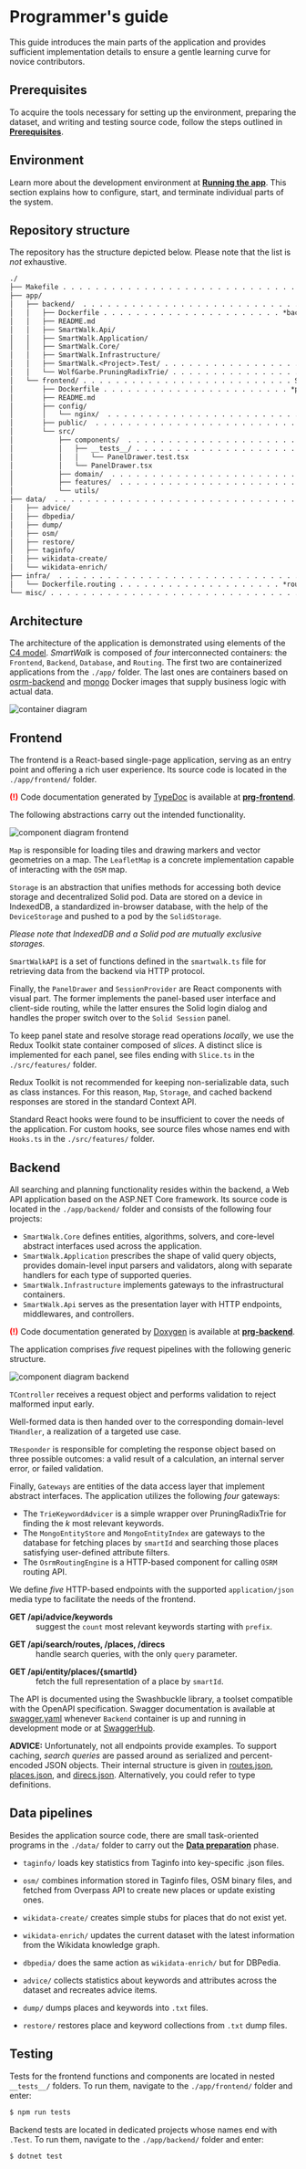 # Programmer's guide

This guide introduces the main parts of the application and provides sufficient implementation details to ensure a gentle learning curve for novice contributors.

## Prerequisites

To acquire the tools necessary for setting up the environment, preparing the dataset, and writing and testing source code, follow the steps outlined in [**Prerequisites**](./adm.md#prerequisites).

## Environment

Learn more about the development environment at [**Running the app**](./adm.md#running-the-app). This section explains how to configure, start, and terminate individual parts of the system.

## Repository structure

The repository has the structure depicted below. Please note that the list is *not* exhaustive.

```txt
./
├── Makefile . . . . . . . . . . . . . . . . . . . . . . . . . . . . . . . System maintenance
├── app/
│   ├── backend/  . . . . . . . . . . . . . . . . . . . . . . . . . . . . Web API application
│   │   ├── Dockerfile . . . . . . . . . . . . . . . . . . . . . . *backend* image definition
│   │   ├── README.md
│   │   ├── SmartWalk.Api/
│   │   ├── SmartWalk.Application/
│   │   ├── SmartWalk.Core/
│   │   ├── SmartWalk.Infrastructure/
│   │   ├── SmartWalk.<Project>.Test/ . . . . . . . . . . . . . . . . . . . . Automated tests
│   │   └── WolfGarbe.PruningRadixTrie/ . . . . . . . . . . . . . . . . . External dependency
│   └── frontend/ . . . . . . . . . . . . . . . . . . . . . . . . . . Single-page application
│       ├── Dockerfile . . . . . . . . . . . . . . . . . . . . . . . *proxy* image definition
│       ├── README.md
│       ├── config/
│       │   └── nginx/  . . . . . . . . . . . . . . . . . . . . . . . . . Nginx configuration
│       ├── public/  . . . . . . . . . . . . . . . . . . . . . . . . . . . . . . Static files
│       └── src/
│           ├── components/  . . . . . . . . . . . . . . . . . . . . . . . . React components
│           │   ├── __tests__/ . . . . . . . . . . . . . . . . . . . . . A nested test folder
│           │   │   └── PanelDrawer.test.tsx
│           │   └── PanelDrawer.tsx
│           ├── domain/  . . . . . . . . . . . . . . . . . . . . . . . . Types and interfaces
│           ├── features/  . . . . . . . . . . . . . . . . . . . . . . . . . Hooks and slices
│           └── utils/
├── data/  . . . . . . . . . . . . . . . . . . . . . . . . . . . . . . . . . . Data pipelines
│   ├── advice/
│   ├── dbpedia/
│   ├── dump/
│   ├── osm/
│   ├── restore/
│   ├── taginfo/
│   ├── wikidata-create/
│   └── wikidata-enrich/
├── infra/  . . . . . . . . . . . . . . . . . . . . . . . . . . . . . . . . Environment files
│   └── Dockerfile.routing . . . . . . . . . . . . . . . . . . . . *routing* image definition
└── misc/ . . . . . . . . . . . . . . . . . . . . . . . . . . . . . . . . . . . . Miscellanea
```

## Architecture

The architecture of the application is demonstrated using elements of the [C4 model](https://c4model.com/). *SmartWalk* is composed of *four* interconnected containers: the `Frontend`, `Backend`, `Database`, and `Routing`. The first two are containerized applications from the `./app/` folder. The last ones are containers based on [osrm-backend](https://hub.docker.com/r/osrm/osrm-backend) and [mongo](https://hub.docker.com/_/mongo) Docker images that supply business logic with actual data.

![container diagram](./img/c4-container-diagram.svg)

## Frontend

The frontend is a React-based single-page application, serving as an entry point and offering a rich user experience. Its source code is located in the `./app/frontend/` folder.

<span style="color: red"><strong>(!)</strong></span> Code documentation generated by [TypeDoc](https://typedoc.org/) is available at [**prg-frontend**](./prg-frontend.md).

The following abstractions carry out the intended functionality.

![component diagram frontend](./img/c4-component-diagram-frontend.svg)

`Map` is responsible for loading tiles and drawing markers and vector geometries on a map. The `LeafletMap` is a concrete implementation capable of interacting with the `OSM` map.

`Storage` is an abstraction that unifies methods for accessing both device storage and decentralized Solid pod. Data are stored on a device in IndexedDB, a standardized in-browser database, with the help of the `DeviceStorage` and pushed to a pod by the `SolidStorage`.

*Please note that IndexedDB and a Solid pod are mutually exclusive storages.*

`SmartWalkAPI` is a set of functions defined in the `smartwalk.ts` file for retrieving data from the backend via HTTP protocol.

Finally, the `PanelDrawer` and `SessionProvider` are React components with visual part. The former implements the panel-based user interface and client-side routing, while the latter ensures the Solid login dialog and handles the proper switch over to the `Solid Session` panel.

To keep panel state and resolve storage read operations *locally*, we use the Redux Toolkit state container composed of *slices*. A distinct slice is implemented for each panel, see files ending with `Slice.ts` in the `./src/features/` folder.

Redux Toolkit is not recommended for keeping non-serializable data, such as class instances. For this reason, `Map`, `Storage`, and cached backend responses are stored in the standard Context API.

Standard React hooks were found to be insufficient to cover the needs of the application. For custom hooks, see source files whose names end with `Hooks.ts` in the `./src/features/` folder.

## Backend

All searching and planning functionality resides within the backend, a Web API application based on the ASP.NET Core framework. Its source code is located in the `./app/backend/` folder and consists of the following four projects:

- `SmartWalk.Core` defines entities, algorithms, solvers, and core-level abstract interfaces used across the application.
- `SmartWalk.Application` prescribes the shape of valid query objects, provides domain-level input parsers and validators, along with separate handlers for each type of supported queries.
- `SmartWalk.Infrastructure` implements gateways to the infrastructural containers.
- `SmartWalk.Api` serves as the presentation layer with HTTP endpoints, middlewares, and controllers.

<span style="color: red"><strong>(!)</strong></span> Code documentation generated by [Doxygen](https://www.doxygen.nl/) is available at [**prg-backend**](./prg-backend.md).

The application comprises *five* request pipelines with the following generic structure.

![component diagram backend](./img/c4-component-diagram-backend.svg)

`TController` receives a request object and performs validation to reject malformed input early.

Well-formed data is then handed over to the corresponding domain-level `THandler`, a realization of a targeted use case.

`TResponder` is responsible for completing the response object based on three possible outcomes: a valid result of a calculation, an internal server error, or failed validation.

Finally, `Gateways` are entities of the data access layer that implement abstract interfaces. The application utilizes the following *four* gateways:

- The `TrieKeywordAdvicer` is a simple wrapper over PruningRadixTrie for finding the *k* most relevant keywords.
- The `MongoEntityStore` and `MongoEntityIndex` are gateways to the database for fetching places by `smartId` and searching those places satisfying user-defined attribute filters.
- The `OsrmRoutingEngine` is a HTTP-based component for calling `OSRM` routing API.

We define *five* HTTP-based endpoints with the supported `application/json` media type to facilitate the needs of the frontend.

**GET /api/advice/keywords** <br>
&emsp;&emsp;&emsp; suggest the `count` most relevant keywords starting with `prefix`.

**GET /api/search/routes, /places, /direcs** <br>
&emsp;&emsp;&emsp; handle search queries, with the only `query` parameter.

**GET /api/entity/places/{smartId}** <br>
&emsp;&emsp;&emsp; fetch the full representation of a place by `smartId`.

The API is documented using the Swashbuckle library, a toolset compatible with the OpenAPI specification. Swagger documentation is available at [swagger.yaml](http://localhost:5017/swagger/v1/swagger.yaml) whenever `Backend` container is up and running in development mode or at [SwaggerHub](https://app.swaggerhub.com/apis/zhukovdm/smartwalk/).

**ADVICE:** Unfortunately, not all endpoints provide examples. To support caching, *search queries* are passed around as serialized and percent-encoded JSON objects. Their internal structure is given in [routes.json](https://github.com/zhukovdm/smartwalk/tree/main/misc/query/routes.json), [places.json](https://github.com/zhukovdm/smartwalk/tree/main/misc/query/places.json), and [direcs.json](https://github.com/zhukovdm/smartwalk/tree/main/misc/query/direcs.json). Alternatively, you could refer to type definitions.

## Data pipelines

Besides the application source code, there are small task-oriented programs in the `./data/` folder to carry out the [**Data preparation**](./adm.md#data-preparation) phase.

- `taginfo/` loads key statistics from Taginfo into key-specific .json files.

- `osm/` combines information stored in Taginfo files, OSM binary files, and fetched from Overpass API to create new places or update existing ones.

- `wikidata-create/` creates simple stubs for places that do not exist yet.

- `wikidata-enrich/` updates the current dataset with the latest information from the Wikidata knowledge graph.

- `dbpedia/` does the same action as `wikidata-enrich/` but for DBPedia.

- `advice/` collects statistics about keywords and attributes across the dataset and recreates advice items.

- `dump/` dumps places and keywords into `.txt` files.

- `restore/` restores place and keyword collections from `.txt` dump files.

## Testing

Tests for the frontend functions and components are located in nested `__tests__/` folders. To run them, navigate to the `./app/frontend/` folder and enter:

```bash
$ npm run tests
```

Backend tests are located in dedicated projects whose names end with `.Test`. To run them, navigate to the `./app/backend/` folder and enter:

```bash
$ dotnet test
```
